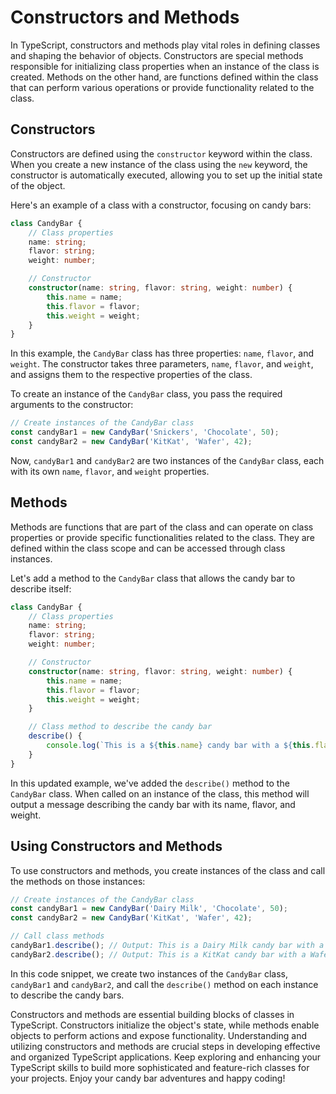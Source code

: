 # Constructors and Methods

In TypeScript, constructors and methods play vital roles in defining classes and shaping the behavior of objects. Constructors are special methods responsible for initializing class properties when an instance of the class is created. Methods on the other hand, are functions defined within the class that can perform various operations or provide functionality related to the class.

## Constructors

Constructors are defined using the `constructor` keyword within the class. When you create a new instance of the class using the `new` keyword, the constructor is automatically executed, allowing you to set up the initial state of the object.

Here's an example of a class with a constructor, focusing on candy bars:

```typescript
class CandyBar {
    // Class properties
    name: string;
    flavor: string;
    weight: number;

    // Constructor
    constructor(name: string, flavor: string, weight: number) {
        this.name = name;
        this.flavor = flavor;
        this.weight = weight;
    }
}
```

In this example, the `CandyBar` class has three properties: `name`, `flavor`, and `weight`. The constructor takes three parameters, `name`, `flavor`, and `weight`, and assigns them to the respective properties of the class.

To create an instance of the `CandyBar` class, you pass the required arguments to the constructor:

```typescript
// Create instances of the CandyBar class
const candyBar1 = new CandyBar('Snickers', 'Chocolate', 50);
const candyBar2 = new CandyBar('KitKat', 'Wafer', 42);
```

Now, `candyBar1` and `candyBar2` are two instances of the `CandyBar` class, each with its own `name`, `flavor`, and `weight` properties.

## Methods

Methods are functions that are part of the class and can operate on class properties or provide specific functionalities related to the class. They are defined within the class scope and can be accessed through class instances.

Let's add a method to the `CandyBar` class that allows the candy bar to describe itself:

```typescript
class CandyBar {
    // Class properties
    name: string;
    flavor: string;
    weight: number;

    // Constructor
    constructor(name: string, flavor: string, weight: number) {
        this.name = name;
        this.flavor = flavor;
        this.weight = weight;
    }

    // Class method to describe the candy bar
    describe() {
        console.log(`This is a ${this.name} candy bar with a ${this.flavor} flavor and weighs ${this.weight} grams.`);
    }
}
```

In this updated example, we've added the `describe()` method to the `CandyBar` class. When called on an instance of the class, this method will output a message describing the candy bar with its name, flavor, and weight.

## Using Constructors and Methods

To use constructors and methods, you create instances of the class and call the methods on those instances:

```typescript
// Create instances of the CandyBar class
const candyBar1 = new CandyBar('Dairy Milk', 'Chocolate', 50);
const candyBar2 = new CandyBar('KitKat', 'Wafer', 42);

// Call class methods
candyBar1.describe(); // Output: This is a Dairy Milk candy bar with a Chocolate flavor and weighs 50 grams.
candyBar2.describe(); // Output: This is a KitKat candy bar with a Wafer flavor and weighs 42 grams.
```

In this code snippet, we create two instances of the `CandyBar` class, `candyBar1` and `candyBar2`, and call the `describe()` method on each instance to describe the candy bars.

Constructors and methods are essential building blocks of classes in TypeScript. Constructors initialize the object's state, while methods enable objects to perform actions and expose functionality. Understanding and utilizing constructors and methods are crucial steps in developing effective and organized TypeScript applications. Keep exploring and enhancing your TypeScript skills to build more sophisticated and feature-rich classes for your projects. Enjoy your candy bar adventures and happy coding!